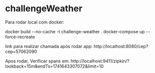 # challengeWeather

Para rodar local com docker:

docker build --no-cache -t challenge-weather .
docker-compose up --force-recreate

link para realizar chamada após rodar app:
http://localhost:8080/cep?cep=57062090

Apos rodar, Verificar spans em: 
http://localhost:9411/zipkin/?lookback=15m&endTs=1741643307072&limit=10

